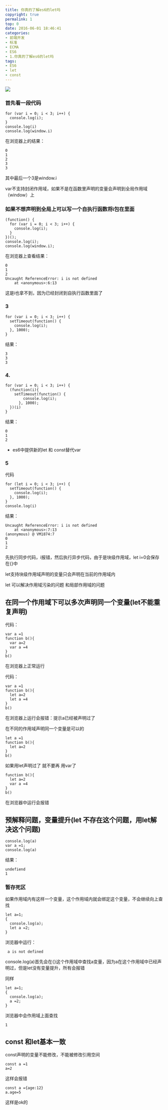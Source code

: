 ```yaml
---
title: 你真的了解es6的let吗
copyright: true
permalink: 1
top: 0
date: 2016-06-01 18:46:41
categories:
- 前端开发
- 标准
- ECMA
- ES6
- 1.你真的了解es6的let吗
tags:
- ES6
- let
- const
---
```

![](http://pplgarg0j.bkt.clouddn.com/es6-1-let%E5%92%8Cconst1.jpg)
### 首先看一段代码
```
for (var i = 0; i < 3; i++) {
  console.log(i);
}
console.log(i)
console.log(window.i)
```
在浏览器上的结果：
```
0
1
2
3
3
```
其中最后一个3是window.i

var不支持封闭作用域，如果不是在函数里声明的变量会声明到全局作用域（window）上

### 如果不想声明到全局上可以写一个自执行函数将i包在里面
```
(function() {
  for (var i = 0; i < 3; i++) {
    console.log(i);
  }
})();
console.log(i);
console.log(window.i);
```
在浏览器上查看结果：
```
0
1
2
Uncaught ReferenceError: i is not defined
    at <anonymous>:6:13
```
这是i也拿不到，因为已经封闭到自执行函数里面了
### 3
```
for (var i = 0; i < 3; i++) {
  setTimeout(function() {
    console.log(i);
  }, 1000);
}
```
结果：
```
3
3
3
```
### 4.
```
for (var i = 0; i < 3; i++) {
  (function(i){
    setTimeout(function() {
        console.log(i);
      }, 1000);
  })(i)
}
```
结果：
```
0
1
2
```
- es6中提供新的let 和 const替代var

### 5
代码
```
for (let i = 0; i < 3; i++) {
  setTimeout(function() {
    console.log(i);
  }, 1000);
}
console.log(i)
```
结果：
```
Uncaught ReferenceError: i is not defined
    at <anonymous>:7:13
(anonymous) @ VM1874:7
0
1
2
```
先执行同步代码，i报错，然后执行异步代码，由于是块级作用域，let i=0会保存在{}中

let支持块级作用域声明的变量只会声明在当前的作用域内

let 可以解决作用域污染的问题 和局部作用域的问题

## 在同一个作用域下可以多次声明同一个变量(let不能重复声明)
代码：
```
var a =1
function b(){
  var a=2
  var a =4
}
b()
```
在浏览器上正常运行

代码：
```
var a =1
function b(){
  let a=2
  let a =4
}
b()
```
在浏览器上运行会报错：提示a已经被声明过了

在不同的作用域声明同一个变量是可以的
```
let a =1
function b(){
  let a=2
}
b()
```

如果用let声明过了 就不要再 用var了
```
function b(){
  let a=2
  var a =4
}
b()
```
在浏览器中运行会报错

## 预解释问题，变量提升(let 不存在这个问题，用let解决这个问题)
```
console.log(a)
var a =1;
console.log(a)
```
结果：
```
undefiend
1
```
### 暂存死区
如果作用域内有这样一个变量，这个作用域内就会绑定这个变量，不会继续向上查找
```
let a=1;
{
  console.log(a);
  let a =2;
}
```
浏览器中运行：
```
 a is not defined
```
console.log(a)首先会在{}这个作用域中查找a变量，因为a在这个作用域中已经声明过，但是let没有变量提升，所有会报错

同样
```
let a=1;
{
  console.log(a);
  a =2;
}
```
浏览器中会作用域上面查找
```
1
```

## const 和let基本一致
const声明的变量不能修改，不能被修改引用空间
```
const a =1
a=2
```
这样会报错

```
const a ={age:12}
a.age=5
```
这样是ok的